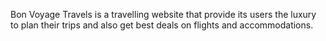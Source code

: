 Bon Voyage Travels is a travelling website that provide its users the luxury to plan their trips and also get best deals on flights and accommodations. 
